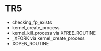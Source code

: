 # TR5
* checking_fp_exists
* kernel_create_process
* kernel_kill_process via XFREE_ROUTINE
* _XFORK via kernel_create_process
* XOPEN_ROUTINE
